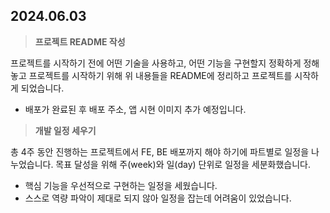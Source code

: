 ## 2024.06.03

> **프로젝트 README 작성**

프로젝트를 시작하기 전에 어떤 기술을 사용하고, 어떤 기능을 구현할지 정확하게 정해놓고 프로젝트를 시작하기 위해 위 내용들을 README에 정리하고 프로젝트를 시작하게 되었습니다.

- 배포가 완료된 후 배포 주소, 앱 시현 이미지 추가 예정입니다.

> **개발 일정 세우기**

총 4주 동안 진행하는 프로젝트에서 FE, BE 배포까지 해야 하기에 파트별로 일정을 나누었습니다. 목표 달성을 위해 주(week)와 일(day) 단위로 일정을 세분화했습니다.

- 핵심 기능을 우선적으로 구현하는 일정을 세웠습니다.
- 스스로 역량 파악이 제대로 되지 않아 일정을 잡는데 어려움이 있었습니다.
